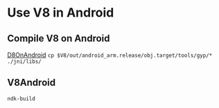 Use V8 in Android
=================

Compile V8 on Android
---------------------

[D8OnAndroid](http://code.google.com/p/v8/wiki/D8OnAndroid)
`cp $V8/out/android_arm.release/obj.target/tools/gyp/* ./jni/libs/`

V8Android
---------------------

`ndk-build`


